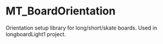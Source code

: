 # MT_BoardOrientation
Orientation setup library for long/short/skate boards.  Used in longboardLight1 project.

